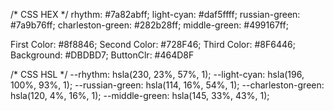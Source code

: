 /* CSS HEX */
rhythm: #7a82abff;
light-cyan: #daf5ffff;
russian-green: #7a9b76ff;
charleston-green: #282b28ff;
middle-green: #499167ff;

First Color: #8f8846;
Second Color: #728F46;
Third Color: #8F6446;
Background: #DBDBD7;
ButtonClr: #464D8F

/* CSS HSL */
--rhythm: hsla(230, 23%, 57%, 1);
--light-cyan: hsla(196, 100%, 93%, 1);
--russian-green: hsla(114, 16%, 54%, 1);
--charleston-green: hsla(120, 4%, 16%, 1);
--middle-green: hsla(145, 33%, 43%, 1);